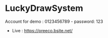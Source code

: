 # LuckyDrawSystem
Account for demo : 
  0123456789 - password: 123
-   Live :   https://preeco.bsite.net/
  
